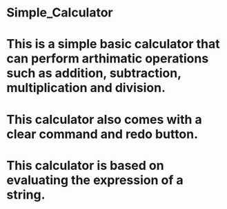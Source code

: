 # Simple_Calculator
# This is a simple basic calculator that can perform arthimatic operations such as addition, subtraction, multiplication and division.
# This calculator also comes with a clear command and redo button.
# This calculator is based on evaluating the expression of a string.
